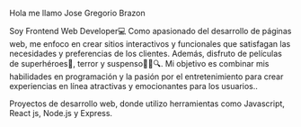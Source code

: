 
Hola me llamo Jose Gregorio Brazon 




Soy Frontend Web Developer💻 Como apasionado del desarrollo de páginas web, me enfoco en crear sitios interactivos y funcionales que satisfagan las necesidades y preferencias de los clientes. Además, disfruto de películas de superhéroes🦸, terror y suspenso🧟🔪🔍. Mi objetivo es combinar mis habilidades en programación y la pasión por el entretenimiento para crear experiencias en línea atractivas y emocionantes para los usuarios..


               
Proyectos de desarrollo web, donde utilizo herramientas como Javascript, React js, Node.js y Express.





